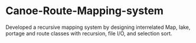 # Canoe-Route-Mapping-system
Developed a recursive mapping system by designing interrelated Map, lake, portage and route classes with recursion, file I/O, and selection sort.
